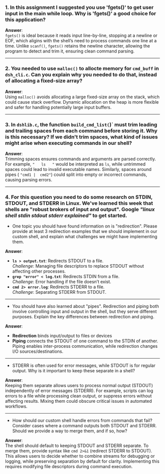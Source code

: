 ### 1. In this assignment I suggested you use 'fgets()' to get user input in the main while loop. Why is 'fgets()' a good choice for this application?


**Answer**:  
`fgets()` is ideal because it reads input line-by-line, stopping at a newline or EOF, which aligins with the shell’s need to process commands one line at a time. Unlike `scanf()`, `fgets()` retains the newline character, allowing the program to detect and trim it, ensuring clean command parsing.

---

### 2. You needed to use `malloc()` to allocte memory for `cmd_buff` in `dsh_cli.c`. Can you explain why you needed to do that, instead of allocating a fixed-size array?

**Answer**:  
Using `malloc()` avoids allocating a large fixed-size array on the stack, which could cause stack overflow. Dynamic allocation on the heap is more flexible and safer for handling potentially large input buffers.

---

### 3. In `dshlib.c`, the function `build_cmd_list(`)` must trim leading and trailing spaces from each command before storing it. Why is this necessary? If we didn't trim spaces, what kind of issues might arise when executing commands in our shell?

**Answer**:  
Trimming spaces ensures commands and arguments are parsed correctly. For example, `"   ls   "` would be interpreted as `ls`, while untrimmed spaces could lead to invalid executable names.  Similarly, spaces around pipes ( `"cmd1 |  cmd2"`) could split into empty or incorrect commands, causing parsing errors.

---

### 4. For this question you need to do some research on STDIN, STDOUT, and STDERR in Linux. We've learned this week that shells are "robust brokers of input and output". Google _"linux shell stdin stdout stderr explained"_ to get started.

- One topic you should have found information on is "redirection". Please provide at least 3 redirection examples that we should implement in our custom shell, and explain what challenges we might have implementing them.

**Answer**:  
- **`ls > output.txt`**: Redirects STDOUT to a file.  
  *Challenge*: Managing file descriptors to replace STDOUT without affecting other processes.  
- **`grep "error" < log.txt`**: Redirects STDIN from a file.  
  *Challenge*: Error handling if the file doesn’t exist.  
- **`cmd 2> error.log`**: Redirects STDERR to a file.  
  *Challenge*: Separating STDERR from STDOUT.

---

- You should have also learned about "pipes". Redirection and piping both involve controlling input and output in the shell, but they serve different purposes. Explain the key differences between redirection and piping.

**Answer**:  
- **Redirection** binds input/output to files or devices
- **Piping** connects the STDOUT of one command to the STDIN of another.  
Piping enables inter-process communication, while redirection changes I/O sources/destinations.  

---

- STDERR is often used for error messages, while STDOUT is for regular output. Why is it important to keep these separate in a shell?

**Answer**:  
Keeping them separate allows users to process normal output (STDOUT) independently of error messages (STDERR). For example, scripts can log errors to a file while processing clean output, or suppress errors without affecting results. Mixing them could obscure critical issues in automated workflows.

---

- How should our custom shell handle errors from commands that fail? Consider cases where a command outputs both STDOUT and STDERR. Should we provide a way to merge them, and if so, how?


**Answer**:  
The shell should default to keeping STDOUT and STDERR separate. To merge them, provide syntax like `cmd 2>&1` (redirect STDERR to STDOUT). This allows users to decide whether to combine streams for debugging or logging, while preserving separation by default for clarity. Implementing this requires modifying file descriptors during command execution.
